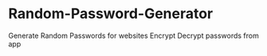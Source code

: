 # Random-Password-Generator
Generate Random Passwords for websites Encrypt Decrypt passwords from app 
